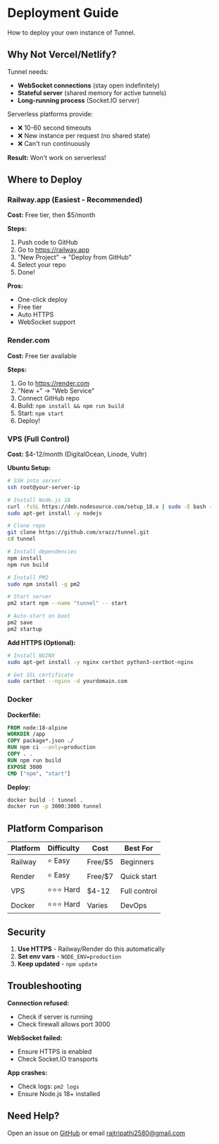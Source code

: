 # Deployment Guide

How to deploy your own instance of Tunnel.

## Why Not Vercel/Netlify?

Tunnel needs:
- **WebSocket connections** (stay open indefinitely)
- **Stateful server** (shared memory for active tunnels)
- **Long-running process** (Socket.IO server)

Serverless platforms provide:
- ❌ 10-60 second timeouts
- ❌ New instance per request (no shared state)
- ❌ Can't run continuously

**Result:** Won't work on serverless!

## Where to Deploy

### Railway.app (Easiest - Recommended)

**Cost:** Free tier, then $5/month

**Steps:**
1. Push code to GitHub
2. Go to https://railway.app
3. "New Project" → "Deploy from GitHub"
4. Select your repo
5. Done!

**Pros:**
- One-click deploy
- Free tier
- Auto HTTPS
- WebSocket support

### Render.com

**Cost:** Free tier available

**Steps:**
1. Go to https://render.com
2. "New +" → "Web Service"
3. Connect GitHub repo
4. Build: `npm install && npm run build`
5. Start: `npm start`
6. Deploy!

### VPS (Full Control)

**Cost:** $4-12/month (DigitalOcean, Linode, Vultr)

**Ubuntu Setup:**
```bash
# SSH into server
ssh root@your-server-ip

# Install Node.js 18
curl -fsSL https://deb.nodesource.com/setup_18.x | sudo -E bash -
sudo apt-get install -y nodejs

# Clone repo
git clone https://github.com/xrazz/tunnel.git
cd tunnel

# Install dependencies
npm install
npm run build

# Install PM2
sudo npm install -g pm2

# Start server
pm2 start npm --name "tunnel" -- start

# Auto-start on boot
pm2 save
pm2 startup
```

**Add HTTPS (Optional):**
```bash
# Install NGINX
sudo apt-get install -y nginx certbot python3-certbot-nginx

# Get SSL certificate
sudo certbot --nginx -d yourdomain.com
```

### Docker

**Dockerfile:**
```dockerfile
FROM node:18-alpine
WORKDIR /app
COPY package*.json ./
RUN npm ci --only=production
COPY . .
RUN npm run build
EXPOSE 3000
CMD ["npm", "start"]
```

**Deploy:**
```bash
docker build -t tunnel .
docker run -p 3000:3000 tunnel
```

## Platform Comparison

| Platform | Difficulty | Cost | Best For |
|----------|-----------|------|----------|
| Railway | ⭐ Easy | Free/$5 | Beginners |
| Render | ⭐ Easy | Free/$7 | Quick start |
| VPS | ⭐⭐⭐ Hard | $4-12 | Full control |
| Docker | ⭐⭐⭐ Hard | Varies | DevOps |

## Security

1. **Use HTTPS** - Railway/Render do this automatically
2. **Set env vars** - `NODE_ENV=production`
3. **Keep updated** - `npm update`

## Troubleshooting

**Connection refused:**
- Check if server is running
- Check firewall allows port 3000

**WebSocket failed:**
- Ensure HTTPS is enabled
- Check Socket.IO transports

**App crashes:**
- Check logs: `pm2 logs`
- Ensure Node.js 18+ installed

## Need Help?

Open an issue on [GitHub](https://github.com/xrazz/tunnel) or email rajtripathi2580@gmail.com
